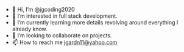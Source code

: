 - 👋 Hi, I’m @jgcoding2020
- 👀 I’m interested in full stack development.
- 🌱 I’m currently learning more details revolving around everything I already know.
- 💞️ I’m looking to collaborate on projects.
- 📫 How to reach me jgardn11@yahoo.com

<!---
jgcoding2020/jgcoding2020 is a ✨ special ✨ repository because its `README.md` (this file) appears on your GitHub profile.
You can click the Preview link to take a look at your changes.
--->
